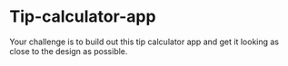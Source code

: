 # Tip-calculator-app
Your challenge is to build out this tip calculator app and get it looking as close to the design as possible.

